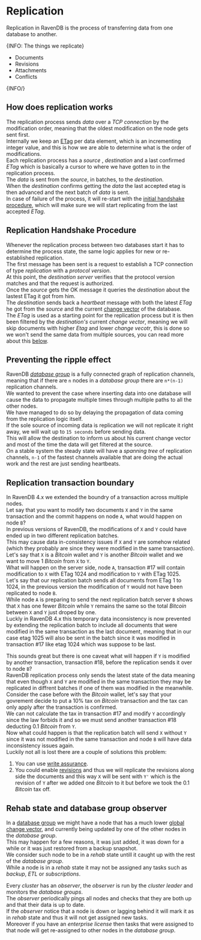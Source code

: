 ﻿# Replication

Replication in RavenDB is the process of transferring data from one database to another.  

{INFO: The things we replicate}

  * Documents 
  * Revisions 
  * Attachments 
  * Conflicts  

{INFO/}

How does replication works
---
The replication process sends _data_ over a _TCP connection_ by the modification order, meaning that the oldest modification on the node gets sent first.  
Internally we keep an [ETag](../../../glossary/etag) per data element, which is an incrementing integer value, and this is how we are able to determine what is the order of modifications.  
Each replication process has a _source_ , _destination_ and a last confirmed _ETag_ which is basically a cursor to where we have gotten to in the replication process.  
The _data_ is sent from the _source_, in batches, to the _destination_.  
When the _destination_ confirms getting the _data_ the last accepted etag is then advanced and the next batch of _data_ is sent.  
In case of failure of the process, it will re-start with the [initial handshake procedure](../../../server/clustering/replication/replication#replication-handshake-procedure), which will make sure we will start replicating from the last accepted _ETag_.

Replication Handshake Procedure
---
Whenever the replication process between two databases start it has to determine the process state, the same logic applies for new or re-established replication.  
The first message has been sent is a request to establish a TCP connection of type _replication_ with a _protocol version_.  
At this point, the _destination server_ verifies that the protocol version matches and that the request is authorized.  
Once the _source_ gets the OK message it queries the _destination_ about the lastest ETag it got from him.  
The _destination_ sends back a _heartbeat_ message with both the latest _ETag_ he got from the _source_ and the current [change vector](../../../server/clustering/replication/change-vector) of the database.  
The _ETag_ is used as a starting point for the replication process but it is then been filtered by the _destination's_ current _change vector_,
meaning we will skip documents with higher _Etag_ and lower _change vecotr_, this is done so we won't send the same data from multiple sources, you can read more about this [below](../../../server/clustering/replication/replication#preventing-the-ripple-effect).  

Preventing the ripple effect
---
RavenDB [_database group_](../../../glossary/database-group) is a fully connected graph of replication channels, meaning that if there are `n` nodes in a _database group_ there are `n*(n-1)` replication channels.  
We wanted to prevent the case where inserting data into one database will cause the data to propagate multiple times through multiple paths to all the other nodes.  
We have managed to do so by delaying the propagation of data coming from the replication logic itself.  
If the sole source of incoming data is replication we will not replicate it right away, we will wait up to `15 seconds` before sending data.  
This will allow the destination to inform us about his current change vector and most of the time the data will get filtered at the source.  
On a stable system the steady state will have a _spanning tree_ of replication channels, `n-1` of the fastest channels available that are doing the actual work and the rest are just sending heartbeats.  

Replication transaction boundary
---
In RavenDB 4.x we extended the boundry of a transaction across multiple nodes.  
Let say that you want to modify two documents `X` and `Y` in the same transaction and the commit happens on node `A`, what would happen on node `B`?  
In previous versions of RavenDB, the modifications of `X` and `Y` could have ended up in two different replication batches.  
This may cause data in-consistency issues if `X` and `Y` are somehow related (which they probably are since they were modified in the same transaction).  
Let's say that `X` is a _Bitcoin_ wallet and `Y` is another _Bitcoin_ wallet and we want to move 1 _Bitcoin_ from `X` to `Y`.  
What will happen on the server side, node `A`, transaction #17 will contain modification to `X` with ETag 1024 and modification to `Y` with ETag 1025.  
Let's say that our replication batch sends all documents from ETag 1 to 1024, in the previous version the modification of `Y` would not have been replicated to node `B`.  
While node `A` is preparing to send the next replication batch server `B` shows that `X` has one fewer _Bitcoin_ while `Y` remains the same so the total _Bitcoin_ between `X` and `Y` just droped by one.  
Luckly in RavenDB 4.x this temporary data inconsistency is now prevented by extending the replication batch to include all documents that were modified in the same transaction as the last document, 
meaning that in our case etag 1025 will also be sent in the batch since it was modified in transaction #17 like etag 1024 which was suppose to be last.  

This sounds great but there is one caveat what will happen if `Y` is modified by another transaction, transaction #18, before the replication sends it over to node `B`?  
RavenDB replication process only sends the latest state of the data meaning that even though `X` and `Y` are modified in the same transaction they may be replicated in diffrent batches if one of them was modified in the meanwhile.  
Consider the case before with the _Bitcoin_ wallet, let's say that your govrement decide to put a 10% tax on _Bitcoin_ transaction and the tax can only apply after the transaction is confirmed.  
We can not calculate the tax in transaction #17 and modify `Y` accordingly since the law forbids it and so we must send another transaction #18 deducting 0.1 _Bitcoin_ from `Y`.  
Now what could happen is that the replication batch will send `X` without `Y` since it was not modified in the same transaction and node `B` will have data inconsistency issues again.  
Luckily not all is lost there are a couple of solutions this problem:  

1. You can use [write assurance](../../../client-api/session/saving-changes#waiting-for-replication---write-assurance).  
2. You could enable [revisions](../../../server/extensions/revisions) and thus we will replicate the revisions along side the documents and this way `X` will be sent with `Y'` which is the revision of `Y` after we added one _Bitcoin_ to it but before we took the 0.1 _Bitcoin_ tax off.  

Rehab state and database group observer
---
In a [database group](../../../glossary/database-group) we might have a node that has a much lower [global change vector](../../../server/clustering/replication/change-vector#database-global-change-vector), and currently being updated by one of the other nodes in the _database group_.  
This may happen for a few reasons, it was just added, it was down for a while or it was just restored from a backup snapshot.  
We consider such node to be in a _rehab_ state untill it caught up with the rest of the _database group_.  
While a node is in a _rehab_ state it may not be assigned any tasks such as _backup_, _ETL_ or _subscriptions_.  

Every _cluster_ has an _observer_, the _observer_ is run by the _cluster leader_ and monitors the _database groups_.  
The _observer_ periodically pings all nodes and checks that they are both up and that their data is up to date.  
If the _observer_ notice that a node is down or lagging behind it will mark it as in _rehab_ state and thus it will not get assigned new tasks.  
Moreover if you have an _enterprise license_ then tasks that were assigned to that node will get re-assigned to other nodes in the _database group_.   
